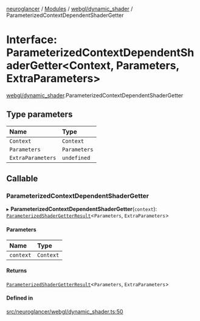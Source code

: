 [neuroglancer](../README.md) / [Modules](../modules.md) / [webgl/dynamic\_shader](../modules/webgl_dynamic_shader.md) / ParameterizedContextDependentShaderGetter

# Interface: ParameterizedContextDependentShaderGetter<Context, Parameters, ExtraParameters\>

[webgl/dynamic_shader](../modules/webgl_dynamic_shader.md).ParameterizedContextDependentShaderGetter

## Type parameters

| Name | Type |
| :------ | :------ |
| `Context` | `Context` |
| `Parameters` | `Parameters` |
| `ExtraParameters` | `undefined` |

## Callable

### ParameterizedContextDependentShaderGetter

▸ **ParameterizedContextDependentShaderGetter**(`context`): [`ParameterizedShaderGetterResult`](webgl_dynamic_shader.ParameterizedShaderGetterResult.md)<`Parameters`, `ExtraParameters`\>

#### Parameters

| Name | Type |
| :------ | :------ |
| `context` | `Context` |

#### Returns

[`ParameterizedShaderGetterResult`](webgl_dynamic_shader.ParameterizedShaderGetterResult.md)<`Parameters`, `ExtraParameters`\>

#### Defined in

[src/neuroglancer/webgl/dynamic_shader.ts:50](https://github.com/ActiveBrainAtlas2/neuroglancer/blob/1beb5d34/src/neuroglancer/webgl/dynamic_shader.ts#L50)
